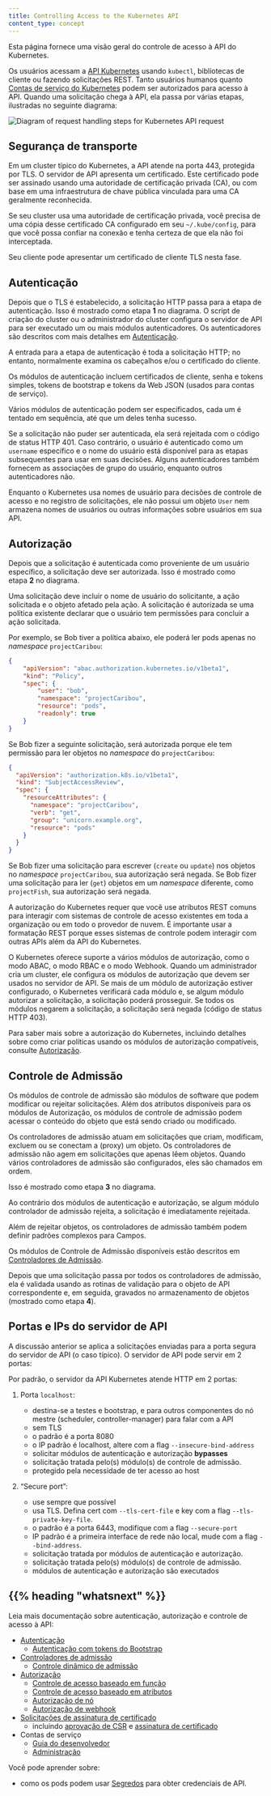 ```yaml
---
title: Controlling Access to the Kubernetes API
content_type: concept
---
```


<!-- overview -->
Esta página fornece uma visão geral do controle de acesso à API do Kubernetes.


<!-- body -->
Os usuários acessam a [API Kubernetes](/docs/concepts/overview/kubernetes-api/) usando `kubectl`, bibliotecas de cliente ou fazendo solicitações REST. Tanto usuários humanos quanto [Contas de serviço do Kubernetes](/docs/tasks/configure-pod-container/configure-service-account/) podem ser autorizados para acesso à API. Quando uma solicitação chega à API, ela passa por várias etapas, ilustradas no
seguinte diagrama:

![Diagram of request handling steps for Kubernetes API request](/images/docs/admin/access-control-overview.svg)

## Segurança de transporte

Em um cluster típico do Kubernetes, a API atende na porta 443, protegida por TLS. O servidor de API apresenta um certificado. Este certificado pode ser assinado usando uma autoridade de certificação privada (CA), ou com base em uma infraestrutura de chave pública vinculada para uma CA geralmente reconhecida.

Se seu cluster usa uma autoridade de certificação privada, você precisa de uma cópia desse certificado  CA configurado em seu `~/.kube/config`, para que você possa confiar na conexão e tenha certeza de que ela não foi interceptada.

Seu cliente pode apresentar um certificado de cliente TLS nesta fase.

## Autenticação

Depois que o TLS é estabelecido, a solicitação HTTP passa para a etapa de autenticação. Isso é mostrado como etapa **1** no diagrama. O script de criação do cluster ou o administrador do cluster configura o servidor de API para ser executado um ou mais módulos autenticadores. Os autenticadores são descritos com mais detalhes em [Autenticação](/docs/reference/access-authn-authz/authentication/).

A entrada para a etapa de autenticação é toda a solicitação HTTP; no entanto, normalmente examina os cabeçalhos e/ou o certificado do cliente.

Os módulos de autenticação incluem certificados de cliente, senha e tokens simples, tokens de bootstrap e tokens da Web JSON (usados para contas de serviço).

Vários módulos de autenticação podem ser especificados, cada um é tentado em sequência, até que um deles tenha sucesso.

Se a solicitação não puder ser autenticada, ela será rejeitada com o código de status HTTP 401. Caso contrário, o usuário é autenticado como um `username` específico e o nome do usuário está disponível para as etapas subsequentes para usar em suas decisões. Alguns autenticadores também fornecem as associações de grupo do usuário, enquanto outros autenticadores
não.

Enquanto o Kubernetes usa nomes de usuário para decisões de controle de acesso e no registro de solicitações, ele não possui um objeto `User` nem armazena nomes de usuários ou outras informações sobre
usuários em sua API.

## Autorização

Depois que a solicitação é autenticada como proveniente de um usuário específico, a solicitação deve ser autorizada. Isso é mostrado como etapa **2** no diagrama.

Uma solicitação deve incluir o nome de usuário do solicitante, a ação solicitada e o objeto afetado pela ação. A solicitação é autorizada se uma política existente declarar que o usuário tem permissões para concluir a ação solicitada.

Por exemplo, se Bob tiver a política abaixo, ele poderá ler pods apenas no _namespace_ `projectCaribou`:

```json
{
    "apiVersion": "abac.authorization.kubernetes.io/v1beta1",
    "kind": "Policy",
    "spec": {
        "user": "bob",
        "namespace": "projectCaribou",
        "resource": "pods",
        "readonly": true
    }
}
```
Se Bob fizer a seguinte solicitação, será autorizada porque ele tem permissão para ler objetos no _namespace_ do `projectCaribou`:

```json
{
  "apiVersion": "authorization.k8s.io/v1beta1",
  "kind": "SubjectAccessReview",
  "spec": {
    "resourceAttributes": {
      "namespace": "projectCaribou",
      "verb": "get",
      "group": "unicorn.example.org",
      "resource": "pods"
    }
  }
}
```
Se Bob fizer uma solicitação para escrever (`create` ou `update`) nos objetos no _namespace_ `projectCaribou`, sua autorização será negada. Se Bob fizer uma solicitação para ler (`get`) objetos em um _namespace_ diferente, como `projectFish`, sua autorização será negada.

A autorização do Kubernetes requer que você use atributos REST comuns para interagir com sistemas de controle de acesso existentes em toda a organização ou em todo o provedor de nuvem. É importante usar a formatação REST porque esses sistemas de controle podem interagir com outras APIs além da API do Kubernetes.

O Kubernetes oferece suporte a vários módulos de autorização, como o modo ABAC, o modo RBAC e o modo Webhook. Quando um administrador cria um cluster, ele configura os módulos de autorização que devem ser usados ​​no servidor de API. Se mais de um módulo de autorização estiver configurado, o Kubernetes verificará cada módulo e, se algum módulo autorizar a solicitação, a solicitação poderá prosseguir. Se todos os módulos negarem a solicitação, a solicitação será negada (código de status HTTP 403).

Para saber mais sobre a autorização do Kubernetes, incluindo detalhes sobre como criar políticas usando os módulos de autorização compatíveis, consulte [Autorização](/docs/reference/access-authn-authz/authorization/).


## Controle de Admissão

Os módulos de controle de admissão são módulos de software que podem modificar ou rejeitar solicitações.
Além dos atributos disponíveis para os módulos de Autorização, os módulos de controle de admissão podem acessar o conteúdo do objeto que está sendo criado ou modificado.

Os controladores de admissão atuam em solicitações que criam, modificam, excluem ou se conectam a (proxy) um objeto. Os controladores de admissão não agem em solicitações que apenas lêem objetos. Quando vários controladores de admissão são configurados, eles são chamados em ordem.

Isso é mostrado como etapa **3** no diagrama.

Ao contrário dos módulos de autenticação e autorização, se algum módulo controlador de admissão
rejeita, a solicitação é imediatamente rejeitada.

Além de rejeitar objetos, os controladores de admissão também podem definir padrões complexos para
Campos.

Os módulos de Controle de Admissão disponíveis estão descritos em [Controladores de Admissão](/docs/reference/access-authn-authz/admission-controllers/).

Depois que uma solicitação passa por todos os controladores de admissão, ela é validada usando as rotinas de validação para o objeto de API correspondente e, em seguida, gravados no armazenamento de objetos (mostrado como etapa **4**).


## Portas e IPs do servidor de API

A discussão anterior se aplica a solicitações enviadas para a porta segura do servidor de API
(o caso típico). O servidor de API pode servir em 2 portas:

Por padrão, o servidor da API Kubernetes atende HTTP em 2 portas:

  1. Porta `localhost`:

      - destina-se a testes e bootstrap, e para outros componentes do nó mestre (scheduler, controller-manager) para falar com a API
      - sem TLS
      - o padrão é a porta 8080
      - o IP padrão é localhost, altere com a flag `--insecure-bind-address`
      - solicitar módulos de autenticação e autorização **bypasses**
      - solicitação tratada pelo(s) módulo(s) de controle de admissão.
      - protegido pela necessidade de ter acesso ao host

  2. “Secure port”:

      - use sempre que possível
      - usa TLS.  Defina cert com `--tls-cert-file` e key com a flag `--tls-private-key-file`.
      - o padrão é a porta 6443, modifique com a flag `--secure-port`
      - IP padrão é a primeira interface de rede não local, mude com a flag `--bind-address`.
      - solicitação tratada por módulos de autenticação e autorização.
      - solicitação tratada pelo(s) módulo(s) de controle de admissão.
      - módulos de autenticação e autorização são executados

## {{% heading "whatsnext" %}}

Leia mais documentação sobre autenticação, autorização e controle de acesso à API:

- [Autenticação](/docs/reference/access-authn-authz/authentication/)
   - [Autenticação com tokens do Bootstrap](/docs/reference/access-authn-authz/bootstrap-tokens/)
- [Controladores de admissão](/docs/reference/access-authn-authz/admission-controllers/)
   - [Controle dinâmico de admissão](/docs/reference/access-authn-authz/extensible-admission-controllers/)
- [Autorização](/docs/reference/access-authn-authz/authorization/)
   - [Controle de acesso baseado em função](/docs/reference/access-authn-authz/rbac/)
   - [Controle de acesso baseado em atributos](/docs/reference/access-authn-authz/abac/)
   - [Autorização de nó](/docs/reference/access-authn-authz/node/)
   - [Autorização de webhook](/docs/reference/access-authn-authz/webhook/)
- [Solicitações de assinatura de certificado](/docs/reference/access-authn-authz/certificate-signing-requests/)
   - incluindo [aprovação de CSR](/docs/reference/access-authn-authz/certificate-signing-requests/#approval-rejection)
     e [assinatura de certificado](/docs/reference/access-authn-authz/certificate-signing-requests/#signing)
- Contas de serviço
  - [Guia do desenvolvedor](/docs/tasks/configure-pod-container/configure-service-account/)
  - [Administração](/docs/reference/access-authn-authz/service-accounts-admin/)

Você pode aprender sobre:
- como os pods podem usar
  [Segredos](/docs/concepts/configuration/secret/#service-accounts-automatically-create-and-attach-secrets-with-api-credentials)
  para obter credenciais de API.
